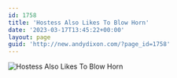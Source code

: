 ```yaml
---
id: 1758
title: 'Hostess Also Likes To Blow Horn'
date: '2023-03-17T13:45:22+00:00'
layout: page
guid: 'http://new.andydixon.com/?page_id=1758'
---
```


![Hostess Also Likes To Blow Horn](https://i0.wp.com/assets.g8x2.ldn.idrivee2-23.com/posters/Hostess%20Also%20Likes%20To%20Blow%20Horn%2001.jpg?w=1200&ssl=1 "Hostess Also Likes To Blow Horn")